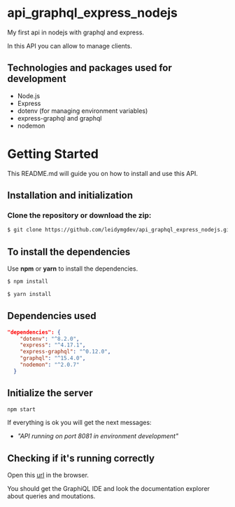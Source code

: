 # api_graphql_express_nodejs

My first api in nodejs with graphql and express.

In this API you can allow to manage clients.

## Technologies and packages used for development

- Node.js
- Express
- dotenv (for managing environment variables)
- express-graphql and graphql
- nodemon

# Getting Started

This README.md will guide you on how to install and use this API.

## Installation and initialization

### Clone the repository or download the zip:

```bash
$ git clone https://github.com/leidymgdev/api_graphql_express_nodejs.git
```

## To install the dependencies

Use **npm** or **yarn** to install the dependencies.

```bash
$ npm install
```

```bash
$ yarn install
```

## Dependencies used

```json
"dependencies": {
    "dotenv": "^8.2.0",
    "express": "^4.17.1",
    "express-graphql": "^0.12.0",
    "graphql": "^15.4.0",
    "nodemon": "^2.0.7"
  }
```

## Initialize the server

```bash
npm start
```

If everything is ok you will get the next messages:

- _"API running on port 8081 in environment development"_

## Checking if it's running correctly

Open this [url](http://localhost:8081/graphql) in the browser.

You should get the GraphiQL IDE and look the documentation explorer about queries and moutations.
